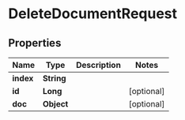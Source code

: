 

# DeleteDocumentRequest

## Properties

Name | Type | Description | Notes
------------ | ------------- | ------------- | -------------
**index** | **String** |  | 
**id** | **Long** |  |  [optional]
**doc** | **Object** |  |  [optional]



